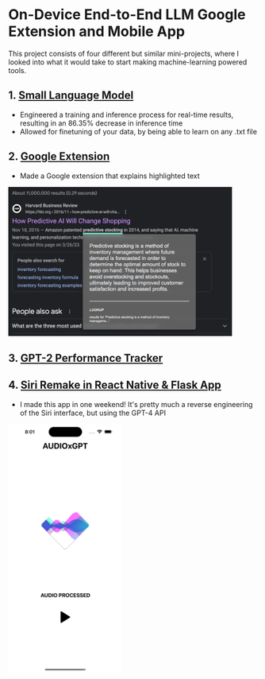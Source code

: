 # On-Device End-to-End LLM Google Extension and Mobile App

This project consists of four different but similar mini-projects, where I looked into what it would take to start making machine-learning powered tools.
<br/>

## 1. [Small Language Model](https://github.com/kevbuh/babbleGPT)
* Engineered a training and inference process for real-time results, resulting in an 86.35% decrease in inference time
* Allowed for finetuning of your data, by being able to learn on any .txt file

## 2. [Google Extension](https://github.com/kevbuh/lookup)
* Made a Google extension that explains highlighted text
<img src="https://raw.githubusercontent.com/kevbuh/jarvis/main/Screenshot%202023-03-27%20at%209.43.11%20AM.png" height="300">

## 3. [GPT-2 Performance Tracker](https://github.com/kevbuh/jarvis/blob/main/jarvis/gpt2.py)

## 4. [Siri Remake in React Native & Flask App](https://github.com/kevbuh/audiogpt)
* I made this app in one weekend! It's pretty much a reverse engineering of the Siri interface, but using the GPT-4 API
<img src="https://raw.githubusercontent.com/kevbuh/jarvis/main/frontend8am.png" height="500">
